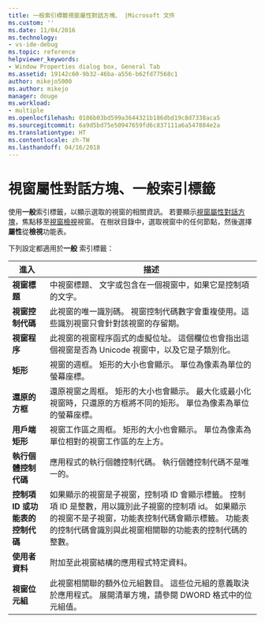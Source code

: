 ```yaml
---
title: 一般索引標籤視窗屬性對話方塊、 |Microsoft 文件
ms.custom: ''
ms.date: 11/04/2016
ms.technology:
- vs-ide-debug
ms.topic: reference
helpviewer_keywords:
- Window Properties dialog box, General Tab
ms.assetid: 19142c60-9b32-46ba-a556-b62fd77568c1
author: mikejo5000
ms.author: mikejo
manager: douge
ms.workload:
- multiple
ms.openlocfilehash: 0186b03bd599a3644321b186dbd19c8d7338aca5
ms.sourcegitcommit: 6a9d5bd75e50947659fd6c837111a6a547884e2a
ms.translationtype: HT
ms.contentlocale: zh-TW
ms.lasthandoff: 04/16/2018
---
```

# <a name="general-tab-window-properties-dialog-box"></a>視窗屬性對話方塊、一般索引標籤
使用**一般**索引標籤，以顯示選取的視窗的相關資訊。 若要顯示[視窗屬性對話方塊](../debugger/window-properties-dialog-box.md)，焦點移至[視窗檢視](../debugger/windows-view.md)視窗。 在樹狀目錄中，選取視窗中的任何節點，然後選擇 **屬性**從**檢視**功能表。  
  
 下列設定都適用於**一般** 索引標籤：  
  
|進入|描述|  
|-----------|-----------------|  
|**視窗標題**|中視窗標題、 文字或包含在一個視窗中，如果它是控制項的文字。|  
|**視窗控制代碼**|此視窗的唯一識別碼。 視窗控制代碼數字會重複使用。這些識別視窗只會針對該視窗的存留期。|  
|**視窗程序**|此視窗的視窗程序函式的虛擬位址。 這個欄位也會指出這個視窗是否為 Unicode 視窗中，以及它是子類別化。|  
|**矩形**|視窗的週框。 矩形的大小也會顯示。 單位為像素為單位的螢幕座標。|  
|**還原的方框**|還原視窗之周框。 矩形的大小也會顯示。 最大化或最小化視窗時，只還原的方框將不同的矩形。 單位為像素為單位的螢幕座標。|  
|**用戶端矩形**|視窗工作區之周框。 矩形的大小也會顯示。 單位為像素為單位相對的視窗工作區的左上方。|  
|**執行個體控制代碼**|應用程式的執行個體控制代碼。 執行個體控制代碼不是唯一的。|  
|**控制項 ID 或功能表的控制代碼**|如果顯示的視窗是子視窗，控制項 ID 會顯示標籤。 控制項 ID 是整數，用以識別此子視窗的控制項 id。 如果顯示的視窗不是子視窗，功能表控制代碼會顯示標籤。 功能表的控制代碼會識別與此視窗相關聯的功能表的控制代碼的整數。|  
|**使用者資料**|附加至此視窗結構的應用程式特定資料。|  
|**視窗位元組**|此視窗相關聯的額外位元組數目。 這些位元組的意義取決於應用程式。 展開清單方塊，請參閱 DWORD 格式中的位元組值。|